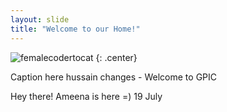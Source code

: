 ```yaml
---
layout: slide
title: "Welcome to our Home!"
---
```


![femalecodertocat](https://octodex.github.com/images/femalecodertocat.png)
{: .center}

Caption here
hussain changes - Welcome to GPIC

Hey there!
Ameena is here =)
19 July
